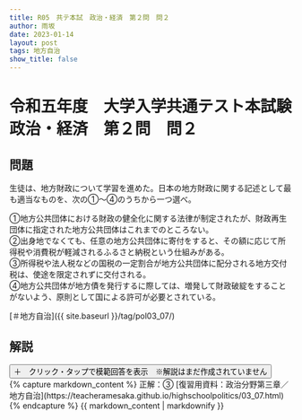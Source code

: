 ```yaml
---
title: R05　共テ本試　政治・経済　第２問　問２
author: 雨坂
date: 2023-01-14
layout: post
tags: 地方自治
show_title: false
---
```

  
# 令和五年度　大学入学共通テスト本試験　政治・経済　第２問　問２  
  
## 問題  
生徒は、地方財政について学習を進めた。日本の地方財政に関する記述として最も適当なものを、次の①～④のうちから一つ選べ。  
  
①地方公共団体における財政の健全化に関する法律が制定されたが、財政再生団体に指定された地方公共団体はこれまでのところない。  
②出身地でなくても、任意の地方公共団体に寄付をすると、その額に応じて所得税や消費税が軽減されるふるさと納税という仕組みがある。  
③所得税や法人税などの国税の一定割合が地方公共団体に配分される地方交付税は、使途を限定されずに交付される。  
④地方公共団体が地方債を発行するに際しては、増発して財政破綻をすることがないよう、原則として国による許可が必要とされている。  
  
[＃地方自治]({{ site.baseurl }}/tag/pol03_07/)  
  
## 解説  
<div class="collapsible">
  <button class="collapsible-button">＋　クリック・タップで模範回答を表示　※解説はまだ作成されていません</button>
  <div class="collapsible-content">
    {% capture markdown_content %}
正解：③  
[復習用資料：政治分野第三章／地方自治](https://teacheramesaka.github.io/highschoolpolitics/03_07.html)  
    {% endcapture %}
    {{ markdown_content | markdownify }}
  </div>
</div>